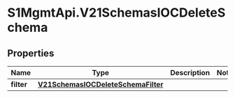 # S1MgmtApi.V21SchemasIOCDeleteSchema

## Properties
Name | Type | Description | Notes
------------ | ------------- | ------------- | -------------
**filter** | [**V21SchemasIOCDeleteSchemaFilter**](V21SchemasIOCDeleteSchemaFilter.md) |  | 


